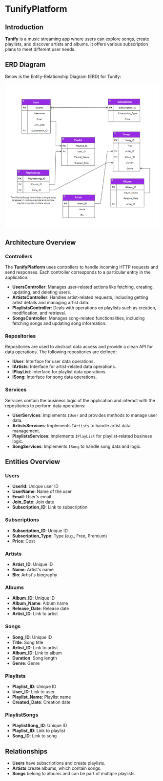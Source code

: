 # TunifyPlatform

## Introduction

**Tunify** is a music streaming app where users can explore songs, create playlists, and discover artists and albums. It offers various subscription plans to meet different user needs.

## ERD Diagram

Below is the Entity-Relationship Diagram (ERD) for Tunify:

![Tunify ERD](TunifyPlatform/Tunify.png)

## Architecture Overview

### Controllers

The **TunifyPlatform** uses controllers to handle incoming HTTP requests and send responses. Each controller corresponds to a particular entity in the application:

- **UsersController**: Manages user-related actions like fetching, creating, updating, and deleting users.
- **ArtistsController**: Handles artist-related requests, including getting artist details and managing artist data.
- **PlaylistsController**: Deals with operations on playlists such as creation, modification, and retrieval.
- **SongsController**: Manages song-related functionalities, including fetching songs and updating song information.

### Repositories

Repositories are used to abstract data access and provide a clean API for data operations. The following repositories are defined:

- **IUser**: Interface for user data operations.
- **IArtists**: Interface for artist-related data operations.
- **IPlayList**: Interface for playlist data operations.
- **ISong**: Interface for song data operations.

### Services

Services contain the business logic of the application and interact with the repositories to perform data operations:

- **UserServices**: Implements `IUser` and provides methods to manage user data.
- **ArtistsServices**: Implements `IArtists` to handle artist data management.
- **PlaylistsServices**: Implements `IPlayList` for playlist-related business logic.
- **SongServices**: Implements `ISong` to handle song data and logic.


## Entities Overview

### Users
- **UserId**: Unique user ID
- **UserName**: Name of the user
- **Email**: User's email
- **Join_Date**: Join date
- **Subscription_ID**: Link to subscription

### Subscriptions
- **Subscription_ID**: Unique ID
- **Subscription_Type**: Type (e.g., Free, Premium)
- **Price**: Cost

### Artists
- **Artist_ID**: Unique ID
- **Name**: Artist's name
- **Bio**: Artist's biography

### Albums
- **Album_ID**: Unique ID
- **Album_Name**: Album name
- **Release_Date**: Release date
- **Artist_ID**: Link to artist

### Songs
- **Song_ID**: Unique ID
- **Title**: Song title
- **Artist_ID**: Link to artist
- **Album_ID**: Link to album
- **Duration**: Song length
- **Genre**: Genre

### Playlists
- **Playlist_ID**: Unique ID
- **User_ID**: Link to user
- **Playlist_Name**: Playlist name
- **Created_Date**: Creation date

### PlaylistSongs
- **PlaylistSong_ID**: Unique ID
- **Playlist_ID**: Link to playlist
- **Song_ID**: Link to song

## Relationships

- **Users** have subscriptions and create playlists.
- **Artists** create albums, which contain songs.
- **Songs** belong to albums and can be part of multiple playlists.

